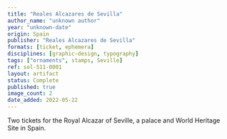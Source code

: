```yaml
---
title: "Reales Alcazares de Sevilla"
author_name: "unknown author"
year: "unknown-date"
origin: Spain
publisher: "Reales Alcazares de Sevilla"
formats: [ticket, ephemera]
disciplines: [graphic-design, typography]
tags: ["ornaments", stamps, Seville]
ref: sol-511-0001
layout: artifact
status: Complete
published: true
image_count: 2
date_added: 2022-05-22
---
```


Two tickets for the Royal Alcazar of Seville, a palace and World Heritage Site in Spain.
